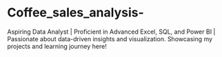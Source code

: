 # Coffee_sales_analysis-
Aspiring Data Analyst | Proficient in Advanced Excel, SQL, and Power BI | Passionate about data-driven insights and visualization. Showcasing my projects and learning journey here!
